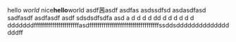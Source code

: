 hello *world* nice**hello**world asdf茜asdf asdfas asdssdfsd asdasdfasd sadfasdf asdfasdf asdf sdsdsdfsdfa  asd a d d d d dd d d d d d d dddddddffffffffffffffffffffffasdffffffffffffffffffffffffffffffffffssddsdddddddddddddddddff